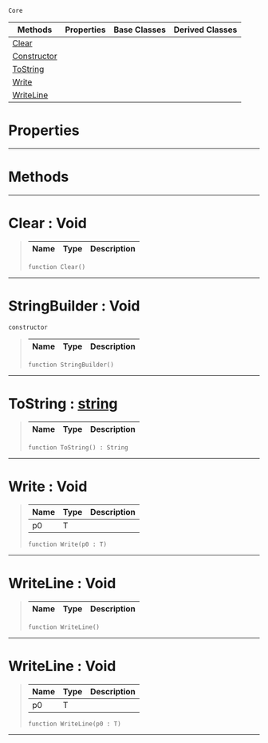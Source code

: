  `Core`

|Methods|Properties|Base Classes|Derived Classes|
|---|---|---|---|
|[ Clear](stringbuilder.md#clear-void)| | | |
|[ Constructor](stringbuilder.md#stringbuilder-void)| | | |
|[ ToString](stringbuilder.md#tostring-zilch-engine-doc)| | | |
|[ Write](stringbuilder.md#write-void)| | | |
|[ WriteLine](stringbuilder.md#writeline-void)| | | |


 #  Properties


---  
 #  Methods


---  
 #  Clear : Void

> 
> |Name|Type|Description|
> |---|---|---|
> ``` lang=cpp, name=Nada
> function Clear()
> ``` 


---  
 #  StringBuilder : Void

 `constructor`

> 
> |Name|Type|Description|
> |---|---|---|
> ``` lang=cpp, name=Nada
> function StringBuilder()
> ``` 


---  
 #  ToString : [string](string.md)

> 
> |Name|Type|Description|
> |---|---|---|
> ``` lang=cpp, name=Nada
> function ToString() : String
> ``` 


---  
 #  Write : Void

> 
> |Name|Type|Description|
> |---|---|---|
> |p0|T| |
> ``` lang=cpp, name=Nada
> function Write(p0 : T)
> ``` 


---  
 #  WriteLine : Void

> 
> |Name|Type|Description|
> |---|---|---|
> ``` lang=cpp, name=Nada
> function WriteLine()
> ``` 


---  
 #  WriteLine : Void

> 
> |Name|Type|Description|
> |---|---|---|
> |p0|T| |
> ``` lang=cpp, name=Nada
> function WriteLine(p0 : T)
> ``` 


---  
 

 